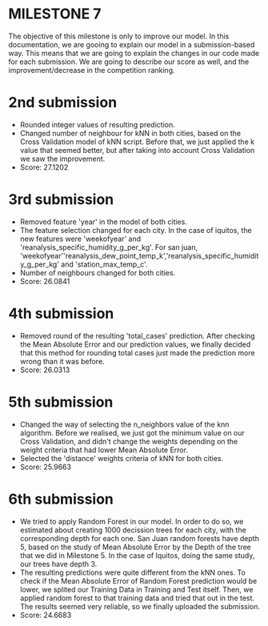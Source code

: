 # MILESTONE 7 

The objective of this milestone is only to improve our model. In this documentation, we are gooing to explain our model in a submission-based way. This means that we are going to explain the changes in our code made for each submission. We are going to describe our score as well, and the improvement/decrease in the competition ranking.

# 2nd submission
- Rounded integer values of resulting prediction.
- Changed number of neighbour for kNN in both cities, based on the Cross Validation model of kNN script. Before that, we just applied the k value that seemed better, but after taking into account Cross Validation we saw the improvement.
- Score: 27.1202

# 3rd submission
- Removed feature 'year' in the model of both cities.
- The feature selection changed for each city. In the case of iquitos, the new features were 'weekofyear' and 'reanalysis_specific_humidity_g_per_kg'. For san juan, 'weekofyear''reanalysis_dew_point_temp_k','reanalysis_specific_humidity_g_per_kg' and 'station_max_temp_c'.
- Number of neighbours changed for both cities.
- Score: 26.0841

# 4th submission
- Removed round of the resulting 'total_cases' prediction. After checking the Mean Absolute Error and our prediction values, we finally decided that this method for rounding total cases just made the prediction more wrong than it was before.
- Score: 26.0313

# 5th submission
- Changed the way of selecting the n_neighbors value of the knn algorithm. Before we realised, we just got the minimum value on our Cross Validation, and didn't change the weights depending on the weight criteria that had lower Mean Absolute Error.
- Selected the 'distance' weights criteria of kNN for both cities.
- Score: 25.9663

# 6th submission
- We tried to apply Random Forest in our model. In order to do so, we estimated about creating 1000 decission trees for each city, with the corresponding depth for each one. San Juan random forests have depth 5, based on the study of Mean Absolute Error by the Depth of the tree that we did in Milestone 5. In the case of Iquitos, doing the same study, our trees have depth 3.
- The resulting predictions were quite different from the kNN ones. To check if the Mean Absolute Error of Random Forest prediction would be lower, we splited our Training Data in Training and Test itself. Then, we applied random forest to that training data and tried that out in the test. The results seemed very reliable, so we finally uploaded the submission.
- Score: 24.6683
